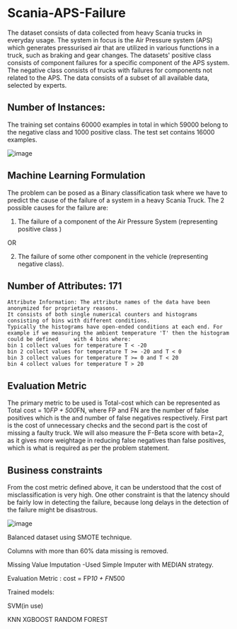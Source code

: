 # Scania-APS-Failure

The dataset consists of data collected from heavy Scania trucks in everyday usage. The system in focus is the Air Pressure system (APS) which generates pressurised air that are utilized in various functions in a truck, such as braking and gear changes. The datasets' positive class consists of component failures for a specific component of the APS system. The negative class consists of trucks with failures for components not related to the APS. The data consists of a subset of all available data, selected by experts.

## Number of Instances: 
The training set contains 60000 examples in total in which 59000 belong to the negative class and 1000 positive class. 
The test set contains 16000 examples.

![image](https://user-images.githubusercontent.com/76097123/160149490-192214bd-5a74-4df6-8075-40e4fcef94b7.png)

## Machine Learning Formulation

The problem can be posed as a Binary classification task where we have to
predict the cause of the failure of a system in a heavy Scania Truck.
The 2 possible causes for the failure are:

1. The failure of a component of the Air Pressure System (representing
positive class )

OR

2. The failure of some other component in the vehicle (representing
negative class).

## Number of Attributes: 171

    Attribute Information: The attribute names of the data have been anonymized for proprietary reasons.
    It consists of both single numerical counters and histograms consisting of bins with different conditions. 
    Typically the histograms have open-ended conditions at each end. For example if we measuring the ambient temperature 'T' then the histogram could be defined     with 4 bins where:
    bin 1 collect values for temperature T < -20
    bin 2 collect values for temperature T >= -20 and T < 0
    bin 3 collect values for temperature T >= 0 and T < 20
    bin 4 collect values for temperature T > 20

## Evaluation Metric

The primary metric to be used is Total-cost which can be represented as Total cost = 10*FP + 500*FN, where FP and FN are the number of false positives which is the and number of false negatives respectively. 
First part is the cost of unnecessary checks and the second part is the cost of missing a faulty truck.
We will also measure the F-Beta score with beta=2, as it gives more weightage in reducing false negatives than false positives, which is what is required as per the problem statement.

## Business constraints

From the cost metric defined above, it can be understood that the cost of misclassification is very high.
One other constraint is that the latency should be fairly low in detecting the failure, because long delays in the detection of the failure might be disastrous.

![image](https://user-images.githubusercontent.com/76097123/160237493-9a09e149-5ee2-4afb-84e9-d381c0efcb3d.png)

Balanced dataset using SMOTE technique.

Columns with more than 60% data missing is removed.

Missing Value Imputation
-Used Simple Imputer with MEDIAN strategy.

Evaluation Metric : cost = FP*10 + FN*500

Trained models:

SVM(in use)

KNN
XGBOOST
RANDOM FOREST



